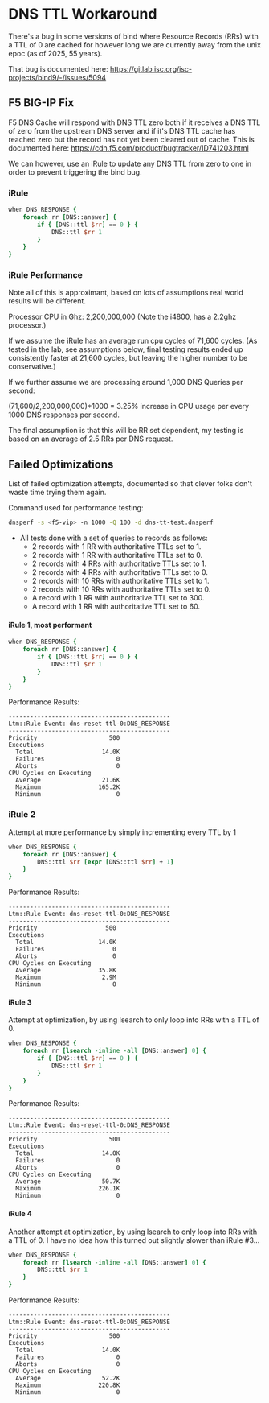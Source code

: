 # DNS TTL Workaround

There's a bug in some versions of bind where Resource Records (RRs) with a TTL of 0 are cached for however long we are currently away from the unix epoc (as of 2025, 55 years).

That bug is documented here: https://gitlab.isc.org/isc-projects/bind9/-/issues/5094

## F5 BIG-IP Fix

F5 DNS Cache will respond with DNS TTL zero both if it receives a DNS TTL of zero from the upstream DNS server and if it's DNS TTL cache has reached zero but the record has not yet been cleared out of cache.  This is documented here: https://cdn.f5.com/product/bugtracker/ID741203.html

We can however, use an iRule to update any DNS TTL from zero to one in order to prevent triggering the bind bug.

### iRule

```tcl
when DNS_RESPONSE {
    foreach rr [DNS::answer] {
        if { [DNS::ttl $rr] == 0 } {
            DNS::ttl $rr 1
        }
    }
}
```

### iRule Performance

Note all of this is approximant, based on lots of assumptions real world results will be different.

Processor CPU in Ghz:
2,200,000,000
(Note the i4800, has a 2.2ghz processor.)

If we assume the iRule has an average run cpu cycles of 71,600 cycles.  (As tested in the lab, see assumptions below, final testing results ended up consistently faster at 21,600 cycles, but leaving the higher number to be conservative.)

If we further assume we are processing around 1,000 DNS Queries per second:

(71,600/2,200,000,000)*1000 = 3.25% increase in CPU usage per every 1000 DNS responses per second.

The final assumption is that this will be RR set dependent, my testing is based on an average of 2.5 RRs per DNS request.

## Failed Optimizations

List of failed optimization attempts, documented so that clever folks don't waste time trying them again.

Command used for performance testing:
```bash
dnsperf -s <f5-vip> -n 1000 -Q 100 -d dns-tt-test.dnsperf
```

* All tests done with a set of queries to records as follows:
  * 2 records with 1 RR with authoritative TTLs set to 1.
  * 2 records with 1 RR with authoritative TTLs set to 0.
  * 2 records with 4 RRs with authoritative TTLs set to 1.
  * 2 records with 4 RRs with authoritative TTLs set to 0.
  * 2 records with 10 RRs with authoritative TTLs set to 1.
  * 2 records with 10 RRs with authoritative TTLs set to 0.
  * A record with 1 RR with authoritative TTL set to 300.
  * A record with 1 RR with authoritative TTL set to 60.

#### iRule 1, most performant

```tcl
when DNS_RESPONSE {
    foreach rr [DNS::answer] {
        if { [DNS::ttl $rr] == 0 } {
            DNS::ttl $rr 1
        }
    }
}
```

Performance Results:
```
---------------------------------------------
Ltm::Rule Event: dns-reset-ttl-0:DNS_RESPONSE
---------------------------------------------
Priority                    500
Executions
  Total                   14.0K
  Failures                    0
  Aborts                      0
CPU Cycles on Executing
  Average                 21.6K
  Maximum                165.2K
  Minimum                     0
```

### iRule 2

Attempt at more performance by simply incrementing every TTL by 1

```tcl
when DNS_RESPONSE {
    foreach rr [DNS::answer] {
        DNS::ttl $rr [expr [DNS::ttl $rr] + 1]
    }
}
```

Performance Results:
```
---------------------------------------------
Ltm::Rule Event: dns-reset-ttl-0:DNS_RESPONSE
---------------------------------------------
Priority                   500
Executions
  Total                  14.0K
  Failures                   0
  Aborts                     0
CPU Cycles on Executing
  Average                35.8K
  Maximum                 2.9M
  Minimum                    0
```

#### iRule 3

Attempt at optimization, by using lsearch to only loop into RRs with a TTL of 0.

```tcl
when DNS_RESPONSE {
    foreach rr [lsearch -inline -all [DNS::answer] 0] {
        if { [DNS::ttl $rr] == 0 } {
            DNS::ttl $rr 1
        }
    }
}
```

Performance Results:
```
---------------------------------------------
Ltm::Rule Event: dns-reset-ttl-0:DNS_RESPONSE
---------------------------------------------
Priority                    500
Executions
  Total                   14.0K
  Failures                    0
  Aborts                      0
CPU Cycles on Executing
  Average                 50.7K
  Maximum                226.1K
  Minimum                     0
```

#### iRule 4

Another attempt at optimization, by using lsearch to only loop into RRs with a TTL of 0.
I have no idea how this turned out slightly slower than iRule #3...

```tcl
when DNS_RESPONSE {
    foreach rr [lsearch -inline -all [DNS::answer] 0] {
        DNS::ttl $rr 1
    }
}
```

Performance Results:
```
---------------------------------------------
Ltm::Rule Event: dns-reset-ttl-0:DNS_RESPONSE
---------------------------------------------
Priority                    500
Executions
  Total                   14.0K
  Failures                    0
  Aborts                      0
CPU Cycles on Executing
  Average                 52.2K
  Maximum                220.8K
  Minimum                     0
```
